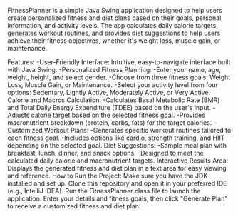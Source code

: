 FitnessPlanner is a simple Java Swing application designed to help users create personalized fitness and diet plans based on their goals, personal information, and activity levels. The app calculates daily calorie targets, generates workout routines, and provides diet suggestions to help users achieve their fitness objectives, whether it's weight loss, muscle gain, or maintenance.

Features:
-User-Friendly Interface: Intuitive, easy-to-navigate interface built with Java Swing.
-Personalized Fitness Planning:
-Enter your name, age, weight, height, and select gender.
-Choose from three fitness goals: Weight Loss, Muscle Gain, or Maintenance.
-Select your activity level from four options: Sedentary, Lightly Active, Moderately Active, or Very Active.
Calorie and Macros Calculation:
-Calculates Basal Metabolic Rate (BMR) and Total Daily Energy Expenditure (TDEE) based on the user's input.
-Adjusts calorie target based on the selected fitness goal.
-Provides macronutrient breakdown (protein, carbs, fats) for the target calories.
-Customized Workout Plans:
-Generates specific workout routines tailored to each fitness goal.
-Includes options like cardio, strength training, and HIIT depending on the selected goal.
Diet Suggestions:
-Sample meal plan with breakfast, lunch, dinner, and snack options.
-Designed to meet the calculated daily calorie and macronutrient targets.
Interactive Results Area:
Displays the generated fitness and diet plan in a text area for easy viewing and reference.
How to Run the Project:
Make sure you have the JDK installed and set up.
Clone this repository and open it in your preferred IDE (e.g., IntelliJ IDEA).
Run the FitnessPlanner class file to launch the application.
Enter your details and fitness goals, then click "Generate Plan" to receive a customized fitness and diet plan.
